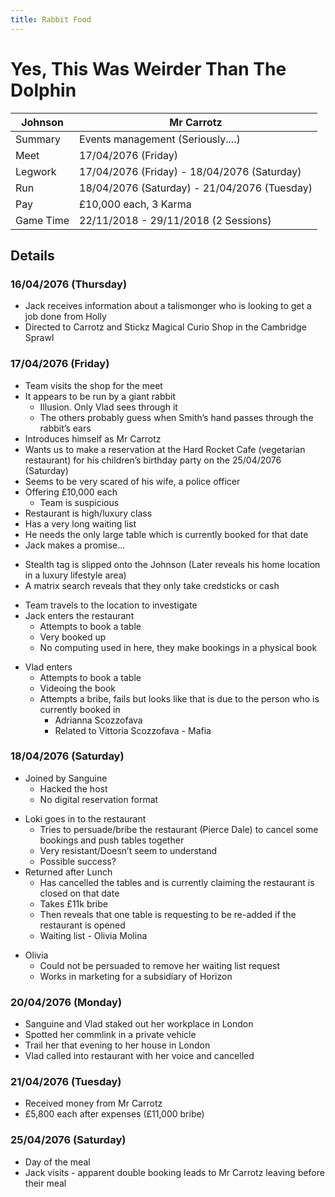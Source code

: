 ```yaml
---
title: Rabbit Food
---
```


# Yes, This Was Weirder Than The Dolphin

| Johnson   | Mr Carrotz                                   |
| --------- | -------------------------------------------- |
| Summary   | Events management (Seriously....)            |
| Meet      | 17/04/2076 (Friday)                          |
| Legwork   | 17/04/2076 (Friday) - 18/04/2076 (Saturday)  |
| Run       | 18/04/2076 (Saturday) - 21/04/2076 (Tuesday) |
| Pay       | £10,000 each, 3 Karma                        |
| Game Time | 22/11/2018 - 29/11/2018 (2 Sessions)         |

## Details  

### 16/04/2076 (Thursday)  

- Jack receives information about a talismonger who is looking to get a job done from Holly
- Directed to Carrotz and Stickz Magical Curio Shop in the Cambridge Sprawl

### 17/04/2076 (Friday)  

- Team visits the shop for the meet
- It appears to be run by a giant rabbit
	- Illusion. Only Vlad sees through it
	- The others probably guess when Smith’s hand passes through the rabbit’s ears
- Introduces himself as Mr Carrotz
- Wants us to make a reservation at the Hard Rocket Cafe (vegetarian restaurant) for his children’s birthday party on the 25/04/2076 (Saturday)
- Seems to be very scared of his wife, a police officer
- Offering £10,000 each
	- Team is suspicious
- Restaurant is high/luxury class
- Has a very long waiting list
- He needs the only large table which is currently booked for that date
- Jack makes a promise...

<!-- -->

- Stealth tag is slipped onto the Johnson (Later reveals his home location in a luxury lifestyle area)
- A matrix search reveals that they only take credsticks or cash

<!-- -->

- Team travels to the location to investigate
- Jack enters the restaurant
	- Attempts to book a table
	- Very booked up
	- No computing used in here, they make bookings in a physical book

<!-- -->

- Vlad enters
	- Attempts to book a table  
	- Videoing the book
	- Attempts a bribe, fails but looks like that is due to the person who is currently booked in
		- Adrianna Scozzofava
		- Related to Vittoria Scozzofava - Mafia

### 18/04/2076 (Saturday)

- Joined by Sanguine
	- Hacked the host
	- No digital reservation format

<!-- -->

- Loki goes in to the restaurant
	- Tries to persuade/bribe the restaurant (Pierce Dale) to cancel some bookings and push tables together
	- Very resistant/Doesn’t seem to understand
	- Possible success?
- Returned after Lunch
	- Has cancelled the tables and is currently claiming the restaurant is closed on that date
	- Takes £11k bribe
	- Then reveals that one table is requesting to be re-added if the restaurant is opened
	- Waiting list - Olivia Molina

<!-- -->

- Olivia
	- Could not be persuaded to remove her waiting list request
	- Works in marketing for a subsidiary of Horizon

### 20/04/2076 (Monday)

- Sanguine and Vlad staked out her workplace in London
- Spotted her commlink in a private vehicle
- Trail her that evening to her house in London
- Vlad called into restaurant with her voice and cancelled

### 21/04/2076 (Tuesday)

- Received money from Mr Carrotz
- £5,800 each after expenses (£11,000 bribe)

### 25/04/2076 (Saturday)

- Day of the meal
- Jack visits - apparent double booking leads to Mr Carrotz leaving before their meal
